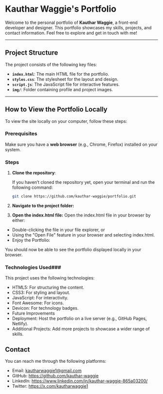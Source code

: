 # Kauthar Waggie's Portfolio

Welcome to the personal portfolio of **Kauthar Waggie**, a front-end developer and designer. This portfolio showcases my skills, projects, and contact information. Feel free to explore and get in touch with me!

---

## Project Structure

The project consists of the following key files:

- **`index.html`**: The main HTML file for the portfolio.
- **`styles.css`**: The stylesheet for the layout and design.
- **`script.js`**: The JavaScript file for interactive features.
- **`img/`**: Folder containing profile and project images.

---

## How to View the Portfolio Locally

To view the site locally on your computer, follow these steps:

### Prerequisites

Make sure you have a **web browser** (e.g., Chrome, Firefox) installed on your system.

### Steps

1. **Clone the repository**:

   If you haven’t cloned the repository yet, open your terminal and run the following command:

   ```bash
   git clone https://github.com/kauthar-waggie/portfolio.git

2. **Navigate to the project folder:**

3. **Open the index.html file:**
Open the index.html file in your browser by either:

- Double-clicking the file in your file explorer, or
- Using the "Open File" feature in your browser and selecting index.html.
- Enjoy the Portfolio:

You should now be able to see the portfolio displayed locally in your browser.

### Technologies Used###
This project uses the following technologies:

- HTML5: For structuring the content.
- CSS3: For styling and layout.
- JavaScript: For interactivity.
- Font Awesome: For icons.
- Devicon: For technology badges.
- Future Improvements
- Deployment: Host the portfolio on a live server (e.g., GitHub Pages, Netlify).
- Additional Projects: Add more projects to showcase a wider range of skills.

## Contact
You can reach me through the following platforms:

- Email: kautharwaggie1@gmail.com
- GitHub: https://github.com/kauthar-waggie
- LinkedIn: https://www.linkedin.com/in/kauthar-waggie-865a03200/
- Twitter: https://x.com/kautharwaggie1
